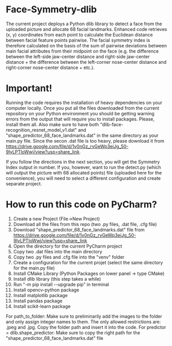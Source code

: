 # Face-Symmetry-dlib
The current project deploys a Python dlib library to detect a face from the uploaded picture and allocate 68 facial landmarks. Enhanced code retrieves (x, y) coordinates from each point to calculate the Euclidean distance between facial feature points pairwise. The facial symmetry index is therefore calculated on the basis of the sum of pairwise deviations between main facial attributes from their midpoint on the face (e.g. the difference between the left-side jaw-center distance and right-side jaw-center distance + the difference between the left-corner nose-center distance and right-corner nose-center distance + etc.).

# Important!
Running the code requires the installation of heavy dependencies on your computer locally. Once you put all the files downloaded from the current repository on your Python environment you should be getting warning errors from the output that will require you to install packages. 
Please, install them all. Also make sure to have both "dlib-face-recognition_resnet_model_v1.dat" and "shape_predictor_68_face_landmarks.dat" in the same directory as your main.py file. Since the secon .dat file is too heavy, please download it from https://drive.google.com/file/d/1v0nGz_rvGeWp3eiJg_50-9IyLPTIoWwj/view?usp=share_link.

If you follow the directions in the next section, you will get the Symmetry Index output in number. If you, however, want to run the detect.py (which will output the picture with 68 allocated points) file (uploaded here for the convenience), you will need to select a different configuration and create separate project. 

# How to run this code on PyCharm?
1. Create a new Project (File->New Project)
2. Download all the files from this repo (two .py files, .dat file, .cfg file)
3. Download "shape_predictor_68_face_landmarks.dat" file from https://drive.google.com/file/d/1v0nGz_rvGeWp3eiJg_50-9IyLPTIoWwj/view?usp=share_link
4. Open the directory for the current PyCharm project
5. Copy two .dat files into the main directory
6. Copy two .py files and .cfg file into the "venv" folder
7. Create a configuration for the current projet (select the same directory for the main.py file)
8. Install CMake Library (Python Packages on lower panel -> type CMake)
9. Install dlib library (this step takes a while)
10.  Run "-m pip install --upgrade pip" in terminal
11.  Install opencv-python package
12.  Install matplotlib package
13.  Install pandas package
14.  Install scikit-learn package

For path_to_folder:
Make sure to preliminarily add the images to the folder and only assign integer names to them. The only allowed restrictions are: .jpeg and .jpg. Copy the folder path and insert it into the code. 
For predictor = dlib.shape_predictor:
Make sure to copy the right path for the "shape_predictor_68_face_landmarks.dat" file 
